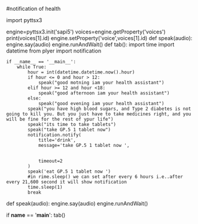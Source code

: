 #notification of health

import pyttsx3

engine=pyttsx3.init('sapi5')
voices=engine.getProperty('voices')
print(voices[1].id)
engine.setProperty('voice',voices[1].id)
def speak(audio):
    engine.say(audio)
    engine.runAndWait()
def tab():
    import time
    import datetime
    from plyer import notification

    if __name__ == '__main__':
        while True:
            hour = int(datetime.datetime.now().hour)
            if hour <= 0 and hour > 12:
                speak("good motning iam your health assistant")
            elif hour >= 12 and hour <18:
                speak("good afternoon iam your health assistant")
            else:
                speak("good evening iam your health assistant")
            speak("you have high blood sugars, and Type 2 diabetes is not going to kill you. But you just have to take medicines right, and you will be fine for the rest of ypur life")
            speak("its time to take tablets")
            speak("take GP.5 1 tablet now")
            notification.notify(
                title='drink',
                message='take GP.5 1 tablet now ',

                
                timeout=2
            )
            speak('eat GP.5 1 tablet now ')
            #in rime.sleep() we can set after every 6 hours i.e..after every 21,600 second it will show notification
            time.sleep(1)
            break



def speak(audio):
    engine.say(audio)
    engine.runAndWait()



if __name__ == '__main__':
         tab()
